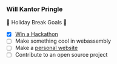 ### Will Kantor Pringle

🎯 Holiday Break Goals 🎯
- [x] [Win a Hackathon](https://github.com/wiwichips/gcb)
- [ ] Make something cool in webassembly
- [ ] Make a [personal website](https://willpringle.github.io/)
- [ ] Contribute to an open source project
